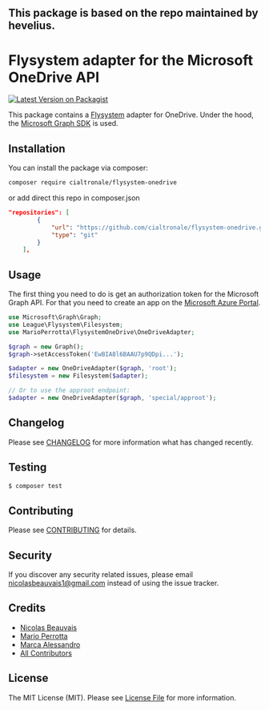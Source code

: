 ## This package is based on the repo maintained by hevelius.

# Flysystem adapter for the Microsoft OneDrive API

[![Latest Version on Packagist](https://img.shields.io/packagist/v/hevelius/flysystem-onedrive.svg?style=flat-square)](https://packagist.org/packages/hevelius/flysystem-onedrive)


This package contains a [Flysystem](https://flysystem.thephpleague.com/) adapter for OneDrive. Under the hood, the [Microsoft Graph SDK](https://github.com/microsoftgraph/msgraph-sdk-php) is used.

## Installation

You can install the package via composer:

``` bash
composer require cialtronale/flysystem-onedrive
```
or add direct this repo in composer.json

```json
"repositories": [
        {
            "url": "https://github.com/cialtronale/flysystem-onedrive.git",
            "type": "git"
        }
    ],
```

## Usage

The first thing you need to do is get an authorization token for the Microsoft Graph API. For that you need to create an app on the [Microsoft Azure Portal](https://portal.azure.com/).

``` php
use Microsoft\Graph\Graph;
use League\Flysystem\Filesystem;
use MarioPerrotta\FlysystemOneDrive\OneDriveAdapter;

$graph = new Graph();
$graph->setAccessToken('EwBIA8l6BAAU7p9QDpi...');

$adapter = new OneDriveAdapter($graph, 'root');
$filesystem = new Filesystem($adapter);

// Or to use the approot endpoint:
$adapter = new OneDriveAdapter($graph, 'special/approot');
```


## Changelog

Please see [CHANGELOG](CHANGELOG.md) for more information what has changed recently.

## Testing

``` bash
$ composer test
```

## Contributing

Please see [CONTRIBUTING](CONTRIBUTING.md) for details.

## Security

If you discover any security related issues, please email nicolasbeauvais1@gmail.com instead of using the issue tracker.

## Credits

- [Nicolas Beauvais](https://github.com/nicolasbeauvais)
- [Mario Perrotta](https://github.com/hevelius)
- [Marca Alessandro](https://github.com/cialtronale)
- [All Contributors](../../contributors)

## License

The MIT License (MIT). Please see [License File](LICENSE.md) for more information.
